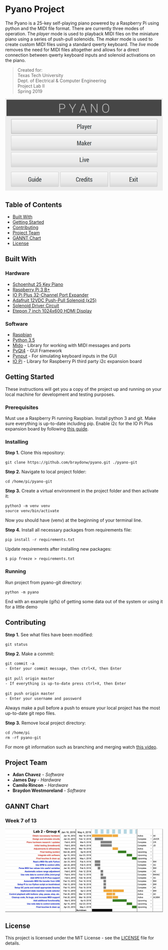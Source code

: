 # Pyano Project

The Pyano is a 25-key self-playing piano powered by a Raspberry Pi using python and the MIDI file format. There are currently three modes of operation. The *player* mode is used to playback MIDI files on the miniature piano using a series of push-pull solenoids. The *maker* mode is used to create custom MIDI files using a standard qwerty keyboard. The *live* mode removes the need for MIDI files altogether and allows for a direct connection between qwerty keyboard inputs and solenoid activations on the piano.

> Created for: <br />
> Texas Tech University <br />
> Dept. of Electrical & Computer Engineering <br />
> Project Lab II <br />
> Spring 2019 <br />

![Pyano GUI Main Menu](docs/for-readme/main-menu.png?raw=true "Pyano GUI Main Menu")

## Table of Contents
- [Built With](#1)
- [Getting Started](#2)
- [Contributing](#3)
- [Project Team](#4)
- [GANNT Chart](#5)
- [License](#6)

<a name="1"></a>
## Built With

### Hardware
* [Schoenhut 25 Key Piano](https://schoenhut.com/products/schoenhut-my-first-piano-ii-25-key-white)
* [Raspberry Pi 3 B+](https://www.raspberrypi.org/products/raspberry-pi-3-model-b-plus/)
* [IO Pi Plus 32-Channel Port Expander](https://www.abelectronics.co.uk/p/54/io-pi-plus)
* [Adafruit 12VDC Push-Pull Solenoid (x25)](https://www.adafruit.com/product/412)
* [Solenoid Driver Circuit](docs/)
* [Etepon 7 inch 1024x600 HDMI Display](https://www.amazon.com/gp/product/B07HMW3C7P/ref=ppx_yo_dt_b_asin_title_o02_s00?ie=UTF8&psc=1)

### Software
* [Raspbian](https://www.raspberrypi.org/documentation/raspbian/)
* [Python 3.5](https://docs.python.org/3.5/)
* [Mido](https://mido.readthedocs.io/en/latest/) - Library for working with MIDI messages and ports
* [PyQt4](http://pyqt.sourceforge.net/Docs/PyQt4/) - GUI Framework
* [Pynput](https://pynput.readthedocs.io/en/latest/) - For simulating keyboard inputs in the GUI
* [IO Pi](https://www.abelectronics.co.uk/kb/article/23/python-library-and-demos) - Library for Raspberry Pi third party i2c expansion board

<a name="2"></a>
## Getting Started

These instructions will get you a copy of the project up and running on your local machine for development and testing purposes.

### Prerequisites

Must use a Raspberry Pi running Raspbian. Install python 3 and git. Make sure everything is up-to-date including pip. Enable i2c for the IO Pi Plus expansion board by following [this guide](https://www.abelectronics.co.uk/kb/article/1/i2c--smbus-and-raspbian-linux).

### Installing

**Step 1.** Clone this repository:

```
git clone https://github.com/braydonw/pyano.git ./pyano-git
```

**Step 2.** Navigate to local project folder:

```
cd /home/pi/pyano-git
```

**Step 3.** Create a virtual environment in the project folder and then activate it:

```
python3 -m venv venv
source venv/bin/activate
```

Now you should have (venv) at the beginning of your terminal line.

**Step 4.** Install all necessary packages from requirements file:

```
pip install -r requirements.txt
```

Update requirements after installing new packages:

```
$ pip freeze > requirements.txt
```

### Running

Run project from pyano-git directory:

```
python -m pyano
```

End with an example (gifs) of getting some data out of the system or using it for a little demo

<a name="3"></a>
## Contributing

**Step 1.** See what files have been modified:

```
git status
```

**Step 2.** Make a commit:

```
git commit -a
- Enter your commit message, then ctrl+X, then Enter

git pull origin master
- If everything is up-to-date press ctrl+X, then Enter

git push origin master
- Enter your username and password
```

Always make a pull before a push to ensure your local project has the most up-to-date git repo files. 

**Step 3.** Remove local project directory:

```
cd /home/pi
rm -rf pyano-git
```

For more git information such as branching and merging watch [this video](https://www.youtube.com/watch?v=HVsySz-h9r4&frags=pl%2Cwn).

<a name="4"></a>
## Project Team

* **Adan Chavez** - *Software*
* **James Day** - *Hardware*
* **Camilo Rincon** - *Hardware*
* **Braydon Westmoreland** - *Software*

<a name="5"></a>
## GANNT Chart

### Week 7 of 13

![GANNT Chart](docs/for-readme/gannt7.jpg?raw=true "Week 7 GANNT Chart")

<a name="6"></a>
## License

This project is licensed under the MIT License - see the [LICENSE](LICENSE) file for details.
